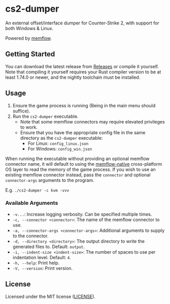 # cs2-dumper

An external offset/interface dumper for Counter-Strike 2, with support for both Windows & Linux.

Powered by [memflow](https://github.com/memflow/memflow).

## Getting Started

You can download the latest release from [Releases](https://github.com/a2x/cs2-dumper/releases) or compile it yourself.
Note that compiling it yourself requires your Rust compiler version to be at least 1.74.0 or newer, and the nightly
toolchain must be installed.

## Usage

1. Ensure the game process is running (Being in the main menu should suffice).
2. Run the `cs2-dumper` executable.
   - Note that some memflow connectors may require elevated privileges to work.
   - Ensure that you have the appropriate config file in the same directory as the `cs2-dumper` executable:
     - For Linux: `config_linux.json`
     - For Windows: `config_win.json`

When running the executable without providing an optional memflow connector name, it will default to using the [memflow-native](https://github.com/memflow/memflow-native) cross-platform OS layer to read the memory of the game process. If you wish to use an existing memflow connector instead, pass the `connector` and optional `connector-args` arguments to the program.

E.g. `./cs2-dumper -c kvm -vvv`

### Available Arguments

- `-v...`: Increase logging verbosity. Can be specified multiple times.
- `-c, --connector <connector>`: The name of the memflow connector to use.
- `-a, --connector-args <connector-args>`: Additional arguments to supply to the connector.
- `-d, --directory <directory>`: The output directory to write the generated files to. Default: `output`.
- `-i, --indent-size <indent-size>`: The number of spaces to use per indentation level. Default: `4`.
- `-h, --help`: Print help.
- `-V, --version`: Print version.

## License

Licensed under the MIT license ([LICENSE](./LICENSE)).

